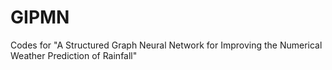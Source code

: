 # GIPMN
Codes for "A Structured Graph Neural Network for Improving the Numerical Weather Prediction of Rainfall"
